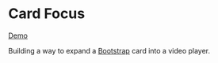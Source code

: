 # Card Focus

[Demo](https://mnl.space/Card-Focus/)

Building a way to expand a [Bootstrap](https://v4-alpha.getbootstrap.com/) card into a video player.